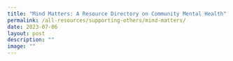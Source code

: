 ```yaml
---
title: "Mind Matters: A Resource Directory on Community Mental Health"
permalink: /all-resources/supporting-others/mind-matters/
date: 2023-07-06
layout: post
description: ""
image: ""
---
```

